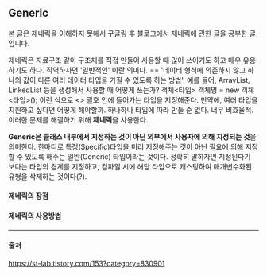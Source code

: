 ## Generic

본 글은 제네릭을 이해하지 못해서 구글링 후 블로그에서 제네릭에 관한 글을 공부한 글입니다. 

제네릭은 자료구조 같이 구조체를 직접 만들어 사용할 때 많이 쓰이기도 하고 매우 유용하기도 하다. 직역하자면 '일반적인' 이란 의미다. == '데이터 형식에 의존하지 않고 하나의 값이 다른 여러 데이터 타입을 가질 수 있도록 하는 방법'.
예를 들어, ArrayList, LinkedList 등을 생성해서 사용할 때 어떻게 쓰는가?
객체<타입> 객체명 = new 객체<타입>();
이런 식으로 <> 괄호 안에 들어가는 타입을 지정해준다.
만약에, 여러 타입을 지원하고 싶다면 어떻게 해야할까. 하나하나 타입에 따라 만들 순 없다. 너무 비효율적. 이러한 문제를 해결하기 위해 **제네릭**을 사용한다.

**Generic은 클래스 내부에서 지정하는 것이 아닌 외부에서 사용자에 의해 지정되는 것**을 의미한다. 한마디로 특정(Specific)타입을 미리 지정해주는 것이 아닌 필요에 의해 지정할 수 있도록 해주는 일반(Generic) 타입이라는 것이다. 정확히 말하자면 지정된다기 보다는 타입의 경계를 지정하고, 컴파일 시에 해당 타입으로 캐스팅하여 매개변수화된 유형을 삭제하는 것이다(?). 


#### 제네릭의 장점


#### 제네릭의 사용방법









---

#### 출처

https://st-lab.tistory.com/153?category=830901